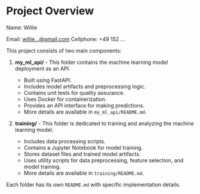 # Project Overview

Name: Willie

Email: willie...@gmail.com
Cellphone: +49 152 ...

This project consists of two main components:

1. **my_ml_api/** - This folder contains the machine learning model deployment as an API.
   - Built using FastAPI.
   - Includes model artifacts and preprocessing logic.
   - Contains unit tests for quality assurance.
   - Uses Docker for containerization.
   - Provides an API interface for making predictions.
   - More details are available in `my_ml_api/README.md`.

2. **training/** - This folder is dedicated to training and analyzing the machine learning model.
   - Includes data processing scripts.
   - Contains a Jupyter Notebook for model training.
   - Stores dataset files and trained model artifacts.
   - Uses utility scripts for data preprocessing, feature selection, and model training.
   - More details are available in `training/README.md`.

Each folder has its own `README.md` with specific implementation details.
